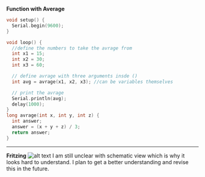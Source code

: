**Function with Average**
```c++
void setup() {
  Serial.begin(9600);
}

void loop() {
  //define the numbers to take the avrage from
  int x1 = 15;
  int x2 = 30;
  int x3 = 60;

  // define avrage with three arguments insde ()
  int avg = avrage(x1, x2, x3); //can be variables themselves

  // print the avrage
  Serial.println(avg);
  delay(1000);
}
long avrage(int x, int y, int z) {
  int answer;
  answer = (x + y + z) / 3;
  return answer;
}
```
___
**Fritzing**
![alt text](https://drive.google.com/file/d/0ByoG_GCyf9IYdWxmbzRqOU5JaHc/view)
I am still unclear with schematic view which is why it looks hard to understand. I plan to get a better understanding and revise this in the future.


